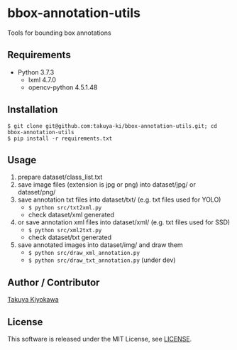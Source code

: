 # bbox-annotation-utils

Tools for bounding box annotations

## Requirements

- Python 3.7.3
  - lxml 4.7.0
  - opencv-python 4.5.1.48

## Installation

    $ git clone git@github.com:takuya-ki/bbox-annotation-utils.git; cd bbox-annotation-utils  
    $ pip install -r requirements.txt

## Usage

1. prepare dataset/class_list.txt 
2. save image files (extension is jpg or png) into dataset/jpg/ or dataset/png/
3. save annotation txt files into dataset/txt/ (e.g. txt files used for YOLO)  
    - `$ python src/txt2xml.py`  
    - check dataset/xml generated
4. or save annotation xml files into dataset/xml/ (e.g. txt files used for SSD)  
    - `$ python src/xml2txt.py`
    - check dataset/txt generated
5. save annotated images into dataset/img/ and draw them 
    - `$ python src/draw_xml_annotation.py`
    - `$ python src/draw_txt_annotation.py` (under dev)

## Author / Contributor

[Takuya Kiyokawa](https://takuya-ki.github.io/)

## License

This software is released under the MIT License, see [LICENSE](./LICENSE).
